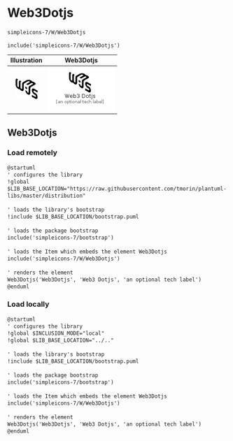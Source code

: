 # Web3Dotjs


```text
simpleicons-7/W/Web3Dotjs
```

```text
include('simpleicons-7/W/Web3Dotjs')
```



| Illustration | Web3Dotjs |
| :---: | :---: |
| ![illustration for Illustration](../../simpleicons-7/W/Web3Dotjs.png) | ![illustration for Web3Dotjs](../../simpleicons-7/W/Web3Dotjs.Local.png) |




## Web3Dotjs

### Load remotely
```plantuml
@startuml
' configures the library
!global $LIB_BASE_LOCATION="https://raw.githubusercontent.com/tmorin/plantuml-libs/master/distribution"

' loads the library's bootstrap
!include $LIB_BASE_LOCATION/bootstrap.puml

' loads the package bootstrap
include('simpleicons-7/bootstrap')

' loads the Item which embeds the element Web3Dotjs
include('simpleicons-7/W/Web3Dotjs')

' renders the element
Web3Dotjs('Web3Dotjs', 'Web3 Dotjs', 'an optional tech label')
@enduml
```

### Load locally
```plantuml
@startuml
' configures the library
!global $INCLUSION_MODE="local"
!global $LIB_BASE_LOCATION="../.."

' loads the library's bootstrap
!include $LIB_BASE_LOCATION/bootstrap.puml

' loads the package bootstrap
include('simpleicons-7/bootstrap')

' loads the Item which embeds the element Web3Dotjs
include('simpleicons-7/W/Web3Dotjs')

' renders the element
Web3Dotjs('Web3Dotjs', 'Web3 Dotjs', 'an optional tech label')
@enduml
```

